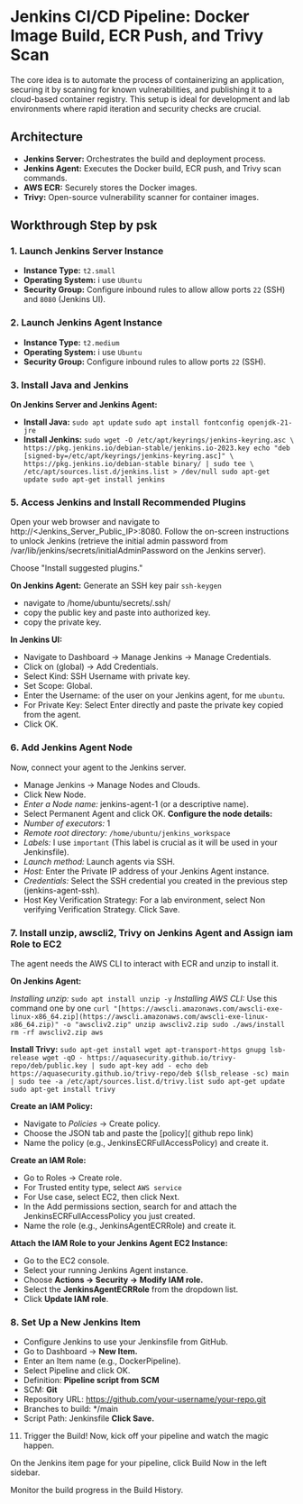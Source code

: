 # Jenkins CI/CD Pipeline: Docker Image Build, ECR Push, and Trivy Scan
The core idea is to automate the process of containerizing an application, securing it by scanning for known vulnerabilities, and publishing it to a cloud-based container registry. This setup is ideal for development and lab environments where rapid iteration and security checks are crucial.




## Architecture

* **Jenkins Server:** Orchestrates the build and deployment process.
* **Jenkins Agent:** Executes the Docker build, ECR push, and Trivy scan commands.
* **AWS ECR:** Securely stores the Docker images.
* **Trivy:** Open-source vulnerability scanner for container images.

## Workthrough Step by psk
### 1. Launch Jenkins Server Instance

* **Instance Type:** `t2.small`
* **Operating System:** i use `Ubuntu`
* **Security Group:** Configure inbound rules to allow allow ports `22` (SSH) and `8080` (Jenkins UI).

### 2. Launch Jenkins Agent Instance

* **Instance Type:** `t2.medium`
* **Operating System:** i use `Ubuntu`
* **Security Group:** Configure inbound rules to allow ports `22` (SSH).


### 3. Install Java and Jenkins

**On Jenkins Server and Jenkins Agent:**

* **Install Java:** `sudo apt update`
                    `sudo apt install fontconfig openjdk-21-jre`
* **Install Jenkins:** `sudo wget -O /etc/apt/keyrings/jenkins-keyring.asc \
  https://pkg.jenkins.io/debian-stable/jenkins.io-2023.key
echo "deb [signed-by=/etc/apt/keyrings/jenkins-keyring.asc]" \
  https://pkg.jenkins.io/debian-stable binary/ | sudo tee \
  /etc/apt/sources.list.d/jenkins.list > /dev/null
sudo apt-get update
sudo apt-get install jenkins`


### 5. Access Jenkins and Install Recommended Plugins
Open your web browser and navigate to http://<Jenkins_Server_Public_IP>:8080.
Follow the on-screen instructions to unlock Jenkins (retrieve the initial admin password from /var/lib/jenkins/secrets/initialAdminPassword on the Jenkins server).

Choose "Install suggested plugins."

**On Jenkins Agent:** Generate an SSH key pair `ssh-keygen`
- navigate to /home/ubuntu/secrets/.ssh/<your key>
- copy the public key and paste into authorized key.
- copy the private key.

**In Jenkins UI:**
- Navigate to Dashboard -> Manage Jenkins -> Manage Credentials.
- Click on (global) -> Add Credentials.
- Select Kind: SSH Username with private key.
- Set Scope: Global.
- Enter the Username: of the user on your Jenkins agent, for me `ubuntu`.
- For Private Key: Select Enter directly and paste the private key copied from the agent.
- Click OK.

### 6. Add Jenkins Agent Node
Now, connect your agent to the Jenkins server.
- Manage Jenkins -> Manage Nodes and Clouds.
- Click New Node.
- *Enter a Node name:* jenkins-agent-1 (or a descriptive name).
- Select Permanent Agent and click OK.
**Configure the node details:**
- *Number of executors:* 1 
- *Remote root directory:* `/home/ubuntu/jenkins_workspace`
- *Labels:* I use `important` (This label is crucial as it will be used in your Jenkinsfile).
- *Launch method:* Launch agents via SSH.
- *Host:* Enter the Private IP address of your Jenkins Agent instance.
- *Credentials:* Select the SSH credential you created in the previous step (jenkins-agent-ssh).
- Host Key Verification Strategy: For a lab environment, select Non verifying Verification Strategy.
Click Save.

### 7. Install unzip, awscli2, Trivy on Jenkins Agent and Assign iam Role to EC2
The agent needs the AWS CLI to interact with ECR and unzip to install it.

**On Jenkins Agent:**

*Installing unzip:* `sudo apt install unzip -y`
*Installing AWS CLI:* Use this command one by one `curl "[https://awscli.amazonaws.com/awscli-exe-linux-x86_64.zip](https://awscli.amazonaws.com/awscli-exe-linux-x86_64.zip)" -o "awscliv2.zip"
unzip awscliv2.zip
sudo ./aws/install
rm -rf awscliv2.zip aws`

**Install Trivy:**
`sudo apt-get install wget apt-transport-https gnupg lsb-release
wget -qO - https://aquasecurity.github.io/trivy-repo/deb/public.key | sudo apt-key add -
echo deb https://aquasecurity.github.io/trivy-repo/deb $(lsb_release -sc) main | sudo tee -a /etc/apt/sources.list.d/trivy.list
sudo apt-get update
sudo apt-get install trivy`


**Create an IAM Policy:**

- Navigate to *Policies* -> Create policy.
- Choose the JSON tab and paste the [policy](      github repo link)
- Name the policy (e.g., JenkinsECRFullAccessPolicy) and create it.

**Create an IAM Role:**

- Go to Roles -> Create role.
- For Trusted entity type, select `AWS service`
- For Use case, select EC2, then click Next.
- In the Add permissions section, search for and attach the JenkinsECRFullAccessPolicy you just created. 
- Name the role (e.g., JenkinsAgentECRRole) and create it.

**Attach the IAM Role to your Jenkins Agent EC2 Instance:**

- Go to the EC2 console.
- Select your running Jenkins Agent instance.
- Choose **Actions -> Security -> Modify IAM role.**
- Select the **JenkinsAgentECRRole** from the dropdown list.
- Click **Update IAM role**.


### 8. Set Up a New Jenkins Item
- Configure Jenkins to use your Jenkinsfile from GitHub.
- Go to Dashboard -> **New Item.**
- Enter an Item name (e.g., DockerPipeline).
- Select Pipeline and click OK.
- Definition: **Pipeline script from SCM**
- SCM: **Git**
- Repository URL: https://github.com/your-username/your-repo.git
- Branches to build: */main 
- Script Path: Jenkinsfile 
**Click Save.**

11. Trigger the Build!
Now, kick off your pipeline and watch the magic happen.

On the Jenkins item page for your pipeline, click Build Now in the left sidebar.

Monitor the build progress in the Build History.


